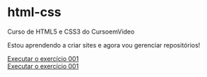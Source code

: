 # html-css
 Curso de HTML5 e CSS3 do CursoemVideo

 Estou aprendendo a criar sites e agora vou gerenciar repositórios!

<a href="https://kauafagundesbrito.github.io/html-css/exercicios/ex001/">Executar o exercício 001</a>   
<a href="https://kauafagundesbrito.github.io/html-css/exercicios/ex002/">Executar o exercício 001</a>